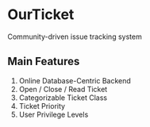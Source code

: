 # OurTicket
Community-driven issue tracking system

## Main Features

1. Online Database-Centric Backend
2. Open / Close / Read Ticket
3. Categorizable Ticket Class
4. Ticket Priority
5. User Privilege Levels
